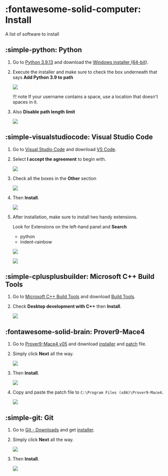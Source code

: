 # :fontawesome-solid-computer: Install

A list of software to install

## :simple-python: Python

<!-- prettier-ignore -->
1. Go to [Python 3.9.13](https://www.python.org/downloads/release/python-3913/) and download the [Windows installer (64-bit)](https://www.python.org/ftp/python/3.9.13/python-3.9.13-amd64.exe).

2. Execute the installer and make sure to check the box underneath that says **Add Python 3.9 to path**

    ![](./assets/python-install-1.png)

    !!! note
        If your username contains a space, use a location that doesn't spaces in it.

3. Also **Disable path length limit**

    ![](./assets/python-install-2.png)

## :simple-visualstudiocode: Visual Studio Code

<!-- prettier-ignore -->
1. Go to [Visual Studio Code](https://code.visualstudio.com/) and download [VS Code](https://code.visualstudio.com/sha/download?build=stable&os=win32-x64-user).

2. Select **I accept the agreement** to begin with.

    ![](./assets/vscode-install-1.png)

3. Check all the boxes in the **Other** section

    ![](./assets/vscode-install-2.png)

4. Then **Install**.

    ![](./assets/vscode-install-3.png)

5. After installation, make sure to install two handy extensions.

    Look for Extensions on the left-hand panel and **Search**

      - python
      - indent-rainbow

    ![](./assets/vscode-install-4.png)

    ![](./assets/vscode-install-5.png)

## :simple-cplusplusbuilder: Microsoft C++ Build Tools

<!-- prettier-ignore -->
1. Go to [Microsoft C++ Build Tools](https://visualstudio.microsoft.com/visual-cpp-build-tools/) and download [Build Tools](https://aka.ms/vs/17/release/vs_BuildTools.exe).

2. Check **Desktop development with C++** then **Install**.

    ![](./assets/build-tools-install-1.png)

## :fontawesome-solid-brain: Prover9-Mace4

<!-- prettier-ignore -->
1. Go to [Prover9-Mace4 v05](https://www.cs.unm.edu/~mccune/prover9/gui/v05.html) and download [installer](https://www.cs.unm.edu/~mccune/prover9/gui/Prover9-Mace4-v05-setup.exe) and [patch](https://www.cs.unm.edu/~mccune/prover9/gui/MSVCP71.DLL) file.

2. Simply click **Next** all the way.

    ![](./assets/prover9-install-1.png)

3. Then **Install**.

    ![](./assets/prover9-install-2.png)

4. Copy and paste the patch file to `C:\Program Files (x86)\Prover9-Mace4`.

    ![](./assets/prover9-install-3.png)

## :simple-git: Git

<!-- prettier-ignore -->
1. Go to [Git - Downloads](https://git-scm.com/downloads) and get [installer](https://github.com/git-for-windows/git/releases/download/v2.43.0.windows.1/Git-2.43.0-64-bit.exe).

2. Simply click **Next** all the way.

    ![](./assets/git-install-1.png)

3. Then **Install**.

    ![](./assets/git-install-2.png)
